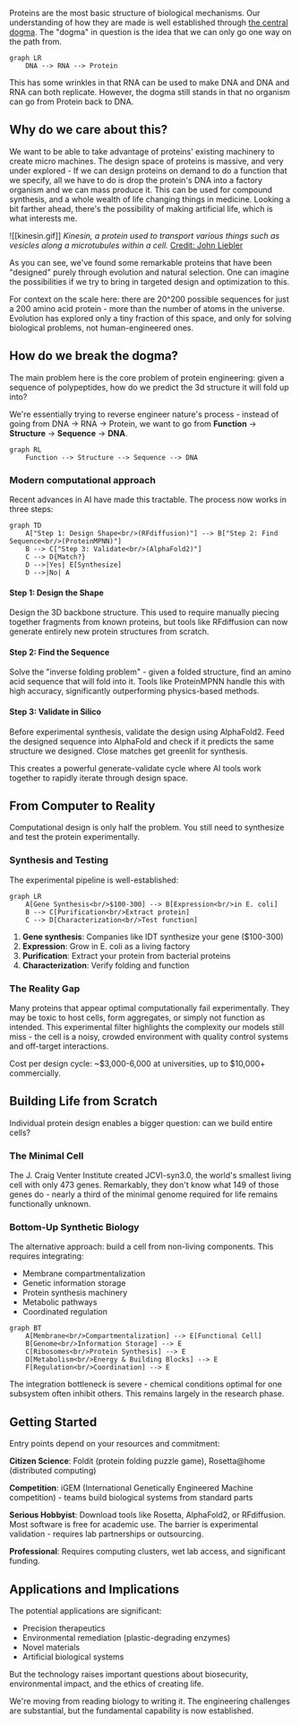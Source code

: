 Proteins are the most basic structure of biological mechanisms. Our understanding of how they are made is well established through [the central dogma](https://en.wikipedia.org/wiki/Central_dogma_of_molecular_biology). The "dogma" in question is the idea that we can only go one way on the path from.
```mermaid
graph LR
	DNA --> RNA --> Protein
```
This has some wrinkles in that RNA can be used to make DNA and DNA and RNA can both replicate. However, the dogma still stands in that no organism can go from Protein back to DNA. 

## Why do we care about this? 
We want to be able to take advantage of proteins' existing machinery to create micro machines. The design space of proteins is massive, and very under explored - If we can design proteins on demand to do a function that we specify, all we have to do is drop the protein's DNA into a factory organism and we can mass produce it. This can be used for compound synthesis, and a whole wealth of life changing things in medicine. Looking a bit farther ahead, there's the possibility of making artificial life, which is what interests me.


![[kinesin.gif]]
*Kinesin, a protein used to transport various things such as vesicles along a microtubules within a cell.* [Credit: John Liebler](https://www.artofthecell.com/well-you-can-tell-by-the-way-i-use-my-walk/)

As you can see, we've found some remarkable proteins that have been "designed" purely through evolution and natural selection. One can imagine the possibilities if we try to bring in targeted design and optimization to this.

For context on the scale here: there are 20^200 possible sequences for just a 200 amino acid protein - more than the number of atoms in the universe. Evolution has explored only a tiny fraction of this space, and only for solving biological problems, not human-engineered ones.

## How do we break the dogma?
The main problem here is the core problem of protein engineering: given a sequence of polypeptides, how do we predict the 3d structure it will fold up into?

We're essentially trying to reverse engineer nature's process - instead of going from DNA → RNA → Protein, we want to go from **Function** → **Structure** → **Sequence** → **DNA**.

```mermaid
graph RL
	Function --> Structure --> Sequence --> DNA
```

### Modern computational approach
Recent advances in AI have made this tractable. The process now works in three steps:

```mermaid
graph TD
	A["Step 1: Design Shape<br/>(RFdiffusion)"] --> B["Step 2: Find Sequence<br/>(ProteinMPNN)"]
	B --> C["Step 3: Validate<br/>(AlphaFold2)"]
	C --> D{Match?}
	D -->|Yes| E[Synthesize]
	D -->|No| A
```

#### Step 1: Design the Shape
Design the 3D backbone structure. This used to require manually piecing together fragments from known proteins, but tools like RFdiffusion can now generate entirely new protein structures from scratch.

#### Step 2: Find the Sequence
Solve the "inverse folding problem" - given a folded structure, find an amino acid sequence that will fold into it. Tools like ProteinMPNN handle this with high accuracy, significantly outperforming physics-based methods.

#### Step 3: Validate in Silico
Before experimental synthesis, validate the design using AlphaFold2. Feed the designed sequence into AlphaFold and check if it predicts the same structure we designed. Close matches get greenlit for synthesis.

This creates a powerful generate-validate cycle where AI tools work together to rapidly iterate through design space.

## From Computer to Reality
Computational design is only half the problem. You still need to synthesize and test the protein experimentally.

### Synthesis and Testing
The experimental pipeline is well-established:

```mermaid
graph LR
	A[Gene Synthesis<br/>$100-300] --> B[Expression<br/>in E. coli]
	B --> C[Purification<br/>Extract protein]
	C --> D[Characterization<br/>Test function]
```

1. **Gene synthesis**: Companies like IDT synthesize your gene ($100-300)
2. **Expression**: Grow in E. coli as a living factory
3. **Purification**: Extract your protein from bacterial proteins
4. **Characterization**: Verify folding and function

### The Reality Gap
Many proteins that appear optimal computationally fail experimentally. They may be toxic to host cells, form aggregates, or simply not function as intended. This experimental filter highlights the complexity our models still miss - the cell is a noisy, crowded environment with quality control systems and off-target interactions.

Cost per design cycle: ~$3,000-6,000 at universities, up to $10,000+ commercially.

## Building Life from Scratch
Individual protein design enables a bigger question: can we build entire cells?

### The Minimal Cell
The J. Craig Venter Institute created JCVI-syn3.0, the world's smallest living cell with only 473 genes. Remarkably, they don't know what 149 of those genes do - nearly a third of the minimal genome required for life remains functionally unknown.

### Bottom-Up Synthetic Biology
The alternative approach: build a cell from non-living components. This requires integrating:
- Membrane compartmentalization
- Genetic information storage
- Protein synthesis machinery
- Metabolic pathways
- Coordinated regulation

```mermaid
graph BT
	A[Membrane<br/>Compartmentalization] --> E[Functional Cell]
	B[Genome<br/>Information Storage] --> E
	C[Ribosomes<br/>Protein Synthesis] --> E
	D[Metabolism<br/>Energy & Building Blocks] --> E
	F[Regulation<br/>Coordination] --> E
```

The integration bottleneck is severe - chemical conditions optimal for one subsystem often inhibit others. This remains largely in the research phase.

## Getting Started
Entry points depend on your resources and commitment:

**Citizen Science**: Foldit (protein folding puzzle game), Rosetta@home (distributed computing)

**Competition**: iGEM (International Genetically Engineered Machine competition) - teams build biological systems from standard parts

**Serious Hobbyist**: Download tools like Rosetta, AlphaFold2, or RFdiffusion. Most software is free for academic use. The barrier is experimental validation - requires lab partnerships or outsourcing.

**Professional**: Requires computing clusters, wet lab access, and significant funding.

## Applications and Implications
The potential applications are significant:
- Precision therapeutics
- Environmental remediation (plastic-degrading enzymes)
- Novel materials
- Artificial biological systems

But the technology raises important questions about biosecurity, environmental impact, and the ethics of creating life.

We're moving from reading biology to writing it. The engineering challenges are substantial, but the fundamental capability is now established.